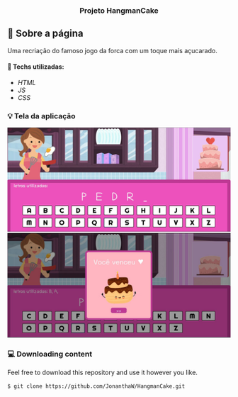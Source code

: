 <h3 align="center">
  Projeto HangmanCake
</h3>

## :rocket: Sobre a página

Uma recriação do famoso jogo da forca com um toque mais açucarado.

#### :wrench: Techs utilizadas:
* _HTML_
* _JS_
* _CSS_

### :bulb: Tela da aplicação
![image](https://github.com/JonanthaW/HangmanCake/blob/main/assets/img/example1.jpg)
![image](https://github.com/JonanthaW/HangmanCake/blob/main/assets/img/example2.jpg)


### :computer: Downloading content

<p>Feel free to download this repository and use it however you like. </p>

```bash
$ git clone https://github.com/JonanthaW/HangmanCake.git
```
